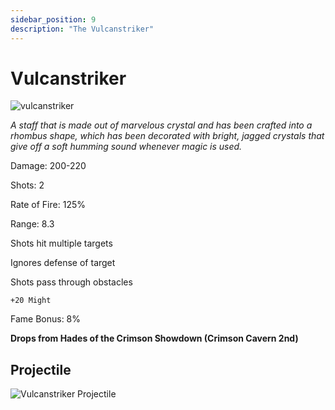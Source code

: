 ```yaml
---
sidebar_position: 9
description: "The Vulcanstriker"
---
```


# Vulcanstriker

![vulcanstriker](https://vwiki.valorserver.com/api/item/picture/vulcanstriker)

<i>A staff that is made out of marvelous crystal and has been crafted into a rhombus shape, which has been decorated with bright, jagged crystals that give off a soft humming sound whenever magic is used.</i>

Damage: 200-220

Shots: 2

Rate of Fire: 125%

Range: 8.3

Shots hit multiple targets

Ignores defense of target

Shots pass through obstacles

    +20 Might

Fame Bonus: 8%

**Drops from Hades of the Crimson Showdown (Crimson Cavern 2nd)**

## Projectile

![Vulcanstriker Projectile](https://cdn.discordapp.com/attachments/953134990428868629/953303799274020944/vulcanstriker.gif)
